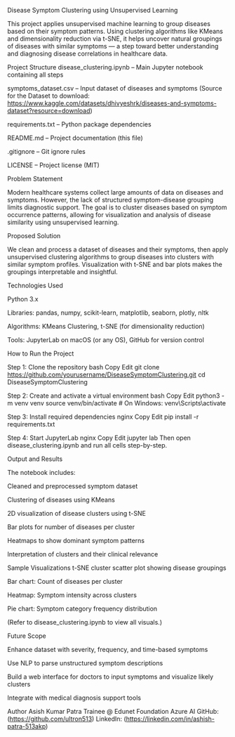 Disease Symptom Clustering using Unsupervised Learning

This project applies unsupervised machine learning to group diseases based on their symptom patterns. Using clustering algorithms like KMeans and dimensionality reduction via t-SNE, it helps uncover natural groupings of diseases with similar symptoms — a step toward better understanding and diagnosing disease correlations in healthcare data.

Project Structure
disease_clustering.ipynb – Main Jupyter notebook containing all steps

symptoms_dataset.csv – Input dataset of diseases and symptoms
(Source for the Dataset to download: https://www.kaggle.com/datasets/dhivyeshrk/diseases-and-symptoms-dataset?resource=download)

requirements.txt – Python package dependencies

README.md – Project documentation (this file)

.gitignore – Git ignore rules

LICENSE – Project license (MIT)

Problem Statement

Modern healthcare systems collect large amounts of data on diseases and symptoms. However, the lack of structured symptom-disease grouping limits diagnostic support. The goal is to cluster diseases based on symptom occurrence patterns, allowing for visualization and analysis of disease similarity using unsupervised learning.

Proposed Solution

We clean and process a dataset of diseases and their symptoms, then apply unsupervised clustering algorithms to group diseases into clusters with similar symptom profiles. Visualization with t-SNE and bar plots makes the groupings interpretable and insightful.

Technologies Used

Python 3.x

Libraries: pandas, numpy, scikit-learn, matplotlib, seaborn, plotly, nltk

Algorithms: KMeans Clustering, t-SNE (for dimensionality reduction)

Tools: JupyterLab on macOS (or any OS), GitHub for version control

How to Run the Project

Step 1: 
Clone the repository
bash
Copy
Edit
git clone https://github.com/yourusername/DiseaseSymptomClustering.git
cd DiseaseSymptomClustering

Step 2: 
Create and activate a virtual environment
bash
Copy
Edit
python3 -m venv venv
source venv/bin/activate        # On Windows: venv\Scripts\activate

Step 3: 
Install required dependencies
nginx
Copy
Edit
pip install -r requirements.txt

Step 4: 
Start JupyterLab
nginx
Copy
Edit
jupyter lab
Then open disease_clustering.ipynb and run all cells step-by-step.

Output and Results

The notebook includes:

Cleaned and preprocessed symptom dataset

Clustering of diseases using KMeans

2D visualization of disease clusters using t-SNE

Bar plots for number of diseases per cluster

Heatmaps to show dominant symptom patterns

Interpretation of clusters and their clinical relevance

Sample Visualizations
t-SNE cluster scatter plot showing disease groupings

Bar chart: Count of diseases per cluster

Heatmap: Symptom intensity across clusters

Pie chart: Symptom category frequency distribution

(Refer to disease_clustering.ipynb to view all visuals.)

Future Scope

Enhance dataset with severity, frequency, and time-based symptoms

Use NLP to parse unstructured symptom descriptions

Build a web interface for doctors to input symptoms and visualize likely clusters

Integrate with medical diagnosis support tools



Author
Asish Kumar Patra
Trainee @ Edunet Foundation Azure AI
GitHub: (https://github.com/ultron513)
LinkedIn: (https://linkedin.com/in/ashish-patra-513akp)
